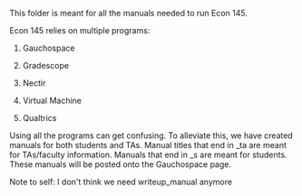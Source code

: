 This folder is meant for all the manuals needed to run Econ 145.

Econ 145 relies on multiple programs:

1) Gauchospace

2) Gradescope

3) Nectir

4) Virtual Machine

5) Qualtrics

Using all the programs can get confusing. To alleviate this, we have created manuals for both students and TAs. Manual titles that end in _ta are meant for TAs/faculty information. Manuals that end in _s are meant for students. These manuals will be posted onto the Gauchospace page.

Note to self: I don't think we need writeup_manual anymore 